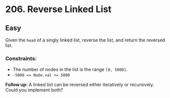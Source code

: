 # 206. Reverse Linked List

## Easy

Given the `head` of a singly linked list, reverse the list, and return the reversed list.

### Constraints:

- The number of nodes in the list is the range `[0, 5000]`.
- `-5000 <= Node.val <= 5000`

**Follow up:** A linked list can be reversed either iteratively or recursively. Could you implement both?
